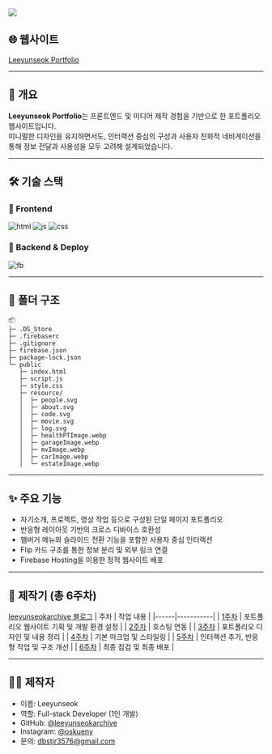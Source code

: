 <img src="https://capsule-render.vercel.app/api?type=waving&color=auto&height=250&section=header&text=Leeyunseok Portfoilo&fontSize=80" />

## 🌐 웹사이트

[Leeyunseok Portfolio](http://demoweb-63168.web.app)

---

## 📌 개요  
**Leeyunseok Portfolio**는 프론트엔드 및 미디어 제작 경험을 기반으로 한 포트폴리오 웹사이트입니다.  
미니멀한 디자인을 유지하면서도, 인터랙션 중심의 구성과 사용자 친화적 네비게이션을 통해 정보 전달과 사용성을 모두 고려해 설계되었습니다.

---
## 🛠️ 기술 스택

### 📱 Frontend
![html](https://img.shields.io/badge/HTML-239120?style=for-the-badge&logo=html5&logoColor=white)
![js](https://img.shields.io/badge/JavaScript-F7DF1E?style=for-the-badge&logo=JavaScript&logoColor=white)
![css](https://img.shields.io/badge/CSS-239120?&style=for-the-badge&logo=css3&logoColor=white)

### 👝 Backend & Deploy
![fb](https://img.shields.io/badge/Firebase-039BE5?style=for-the-badge&logo=Firebase&logoColor=white)

---

## 📂 폴더 구조
```
📦 
├─ .DS_Store
├─ .firebaserc
├─ .gitignore
├─ firebase.json
├─ package-lock.json
└─ public
   ├─ index.html
   ├─ script.js
   ├─ style.css
   ├─ resource/
   │  ├─ people.svg
   │  ├─ about.svg
   │  ├─ code.svg
   │  ├─ movie.svg
   │  ├─ log.svg
   │  ├─ healthPTImage.webp
   │  ├─ garageImage.webp
   │  ├─ mvImage.webp
   │  ├─ carImage.webp
   │  └─ estateImage.webp
```

---

## ✨ 주요 기능  
- 자기소개, 프로젝트, 영상 작업 등으로 구성된 단일 페이지 포트폴리오  
- 반응형 레이아웃 기반의 크로스 디바이스 호환성  
- 햄버거 메뉴와 슬라이드 전환 기능을 포함한 사용자 중심 인터랙션  
- Flip 카드 구조를 통한 정보 분리 및 외부 링크 연결
- Firebase Hosting을 이용한 정적 웹사이트 배포  

---

## 📆 제작기 (총 6주차)
[leeyunseokarchive 블로그](https://blog.naver.com/dbstjr3576)
| 주차 | 작업 내용 |
|------|-----------|
| [1주차](https://blog.naver.com/dbstjr3576/223917120063) | 포트폴리오 웹사이트 기획 및 개발 환경 설정 |
| [2주차](https://blog.naver.com/dbstjr3576/223925445731) | 호스팅 연동 |
| [3주차](https://blog.naver.com/dbstjr3576/223933631120) | 포트폴리오 디자인 및 내용 정리 |
| [4주차](https://blog.naver.com/dbstjr3576/223941793069) | 기본 마크업 및 스타일링 |
| [5주차](https://blog.naver.com/dbstjr3576/223950476465) | 인터랙션 추가, 반응형 작업 및 구조 개선 |
| [6주차](https://blog.naver.com/dbstjr3576/223959002523) | 최종 점검 및 최종 배포 |

---

## 🙋‍♂️ 제작자  
- 이름: Leeyunseok
- 역할: Full-stack Developer (1인 개발)
- GitHub: [@leeyunseokarchive](https://github.com/leeyunseokarchive)
- Instagram: [@oskueny](https://www.instagram.com/oskueny/)
- 문의: dbstjr3576@gmail.com

